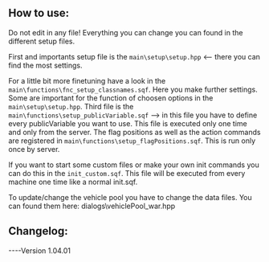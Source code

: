 
## How to use:

Do not edit in any file! Everything you can change you can found in the different setup files.

First and importants setup file is the `main\setup\setup.hpp` <-- there you can find the most settings.

For a little bit more finetuning have a look in the `main\functions\fnc_setup_classnames.sqf`. Here you make further settings.
Some are important for the function of choosen options in the `main\setup\setup.hpp`.
Third file is the `main\functions\setup_publicVariable.sqf` --> in this file you have to define every publicVariable you want to use.
This file is executed only one time and only from the server.
The flag positions as well as the action commands are registered in `main\functions\setup_flagPositions.sqf`. This is run only once by server.

If you want to start some custom files or make your own init commands you can do this in the `init_custom.sqf`.
This file will be executed from every machine one time like a normal init.sqf.

To update/change the vehicle pool you have to change the data files. You can found them here: dialogs\vehiclePool_war.hpp


## Changelog:

----Version 1.04.01
